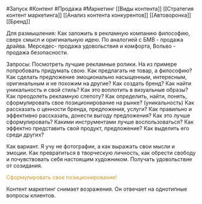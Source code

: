 #Запуск #Контент #Продажа #Маркетинг
[[Виды контента]]
[[Стратегия контент маркетинга]]
[[Анализ контента конкурентов]]
[[Автоворонка]]
[[Бренд]]

Для размышления:
Как заложить в рекламную компанию философию, сверх смысл и оригинальную идею. По аналогией с БМВ - продажа драйва. Мерседес- продажа удовольствия и комфорта, Вольво - продажа безопасности.

Запросы:
Посмотреть лучшие рекламные ролики. На из примере попробовать придумать свою.
Как предлагать не товар, а философию?
Как сделать предложение эмоционально насыщенным, интересным, оригинальным и не похожим на другие?
Как создать бренд? 
Как найти уникальность и свой стиль?
Как это воплотить в визуальные образы? 
Как преодолеть рекламную слепоту?
Как определить, найти, понять, сформулировать свое позиционирование на рынке? (уникальность)
Как рассказать о ценности бренда, предложения, услуги?
Как правильно и эффективно рассказать, донести выгоду предложения? Как это лучше сформулировать? Какими инструментами лучше воспользоваться?
Как эффектно представить свой продукт, предложение?
Как выделить его среди других?

Как вариант. Я учу не фотографии, а как выражать свои мысли и эмоции. Как превратиться в творческую личность, как обрести свободу и почувствовать себя настоящим художником. Получать удовольствие от созидания.

<span style='color:#c7952b'>Сформулировать свое позиционирование!</span>

Контент маркетинг снимает возражения. Он отвечает на однотипные вопросы клиентов.

